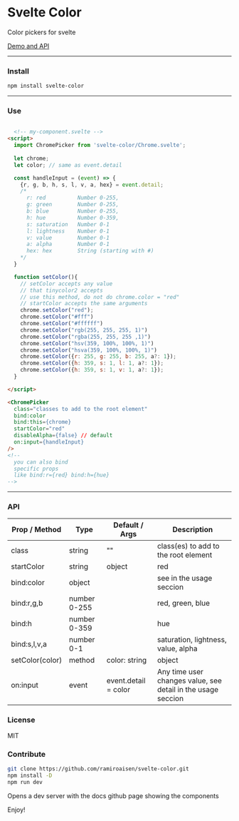 # Svelte Color 

Color pickers for svelte

[Demo and API](https://ramiroaisen.github.io/svelte-color/)

---
### Install
```sh
npm install svelte-color
```
---
### Use
```html

  <!-- my-component.svelte -->
<script>
  import ChromePicker from 'svelte-color/Chrome.svelte';
  
  let chrome;
  let color; // same as event.detail

  const handleInput = (event) => {
    {r, g, b, h, s, l, v, a, hex} = event.detail;
    /*
      r: red          Number 0-255,
      g: green        Number 0-255,
      b: blue         Number 0-255,
      h: hue          Number 0-359,
      s: saturation   Number 0-1
      l: lightness    Number 0-1
      v: value        Number 0-1
      a: alpha        Number 0-1
      hex: hex        String (starting with #)
    */
  }

  function setColor(){
    // setColor accepts any value
    // that tinycolor2 accepts
    // use this method, do not do chrome.color = "red"
    // startColor accepts the same arguments
    chrome.setColor("red");
    chrome.setColor("#fff")
    chrome.setColor("#ffffff")
    chrome.setColor("rgb(255, 255, 255, 1)")
    chrome.setColor("rgba(255, 255, 255 ,1)")
    chrome.setColor("hsv(359, 100%, 100%, 1)")
    chrome.setColor("hsva(359, 100%, 100%, 1)")
    chrome.setColor({r: 255, g: 255, b: 255, a?: 1});
    chrome.setColor({h: 359, s: 1, l: 1, a?: 1});
    chrome.setColor({h: 359, s: 1, v: 1, a?: 1});
  }

</script>

<ChromePicker
  class="classes to add to the root element"
  bind:color
  bind:this={chrome}
  startColor="red"
  disableAlpha={false} // default
  on:input={handleInput}
/>
<!-- 
  you can also bind 
  specific props 
  like bind:r={red} bind:h={hue}
-->
```
---

### API
| Prop / Method   | Type            | Default / Args         | Description                                                  |
|-----------------|-----------------|------------------------|--------------------------------------------------------------|
| class           | string          | ""                     | class(es) to add to the root element                         |
| startColor      | string | object | red                    | any color that tinicolor2 accepts                            |
| bind:color      | object          |                        | see in the usage seccion                                     |
| bind:r,g,b      | number 0-255    |                        | red, green, blue                                             |
| bind:h          | number 0-359    |                        | hue                                                          |
| bind:s,l,v,a    | number 0-1      |                        | saturation, lightness, value, alpha                          |
| setColor(color) | method          | color: string | object | color: any color tinycolor2 accepts                          |
| on:input        | event           | event.detail = color   | Any time user changes value, see detail in the usage seccion |

### License
MIT 

### Contribute
```sh
git clone https://github.com/ramiroaisen/svelte-color.git 
npm install -D
npm run dev
```
Opens a dev server with the docs github page showing the components

Enjoy!